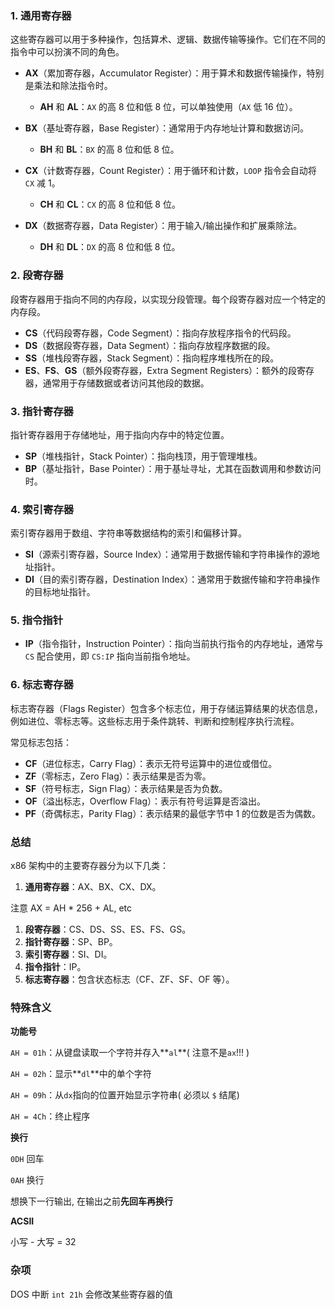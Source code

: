 ### 1. **通用寄存器**
这些寄存器可以用于多种操作，包括算术、逻辑、数据传输等操作。它们在不同的指令中可以扮演不同的角色。

- **AX**（累加寄存器，Accumulator Register）：用于算术和数据传输操作，特别是乘法和除法指令时。
  - **AH** 和 **AL**：`AX` 的高 8 位和低 8 位，可以单独使用（`AX` 低 16 位）。
  
- **BX**（基址寄存器，Base Register）：通常用于内存地址计算和数据访问。
  - **BH** 和 **BL**：`BX` 的高 8 位和低 8 位。

- **CX**（计数寄存器，Count Register）：用于循环和计数，`LOOP` 指令会自动将 `CX` 减 1。
  - **CH** 和 **CL**：`CX` 的高 8 位和低 8 位。

- **DX**（数据寄存器，Data Register）：用于输入/输出操作和扩展乘除法。
  - **DH** 和 **DL**：`DX` 的高 8 位和低 8 位。

### 2. **段寄存器**
段寄存器用于指向不同的内存段，以实现分段管理。每个段寄存器对应一个特定的内存段。

- **CS**（代码段寄存器，Code Segment）：指向存放程序指令的代码段。
- **DS**（数据段寄存器，Data Segment）：指向存放程序数据的段。
- **SS**（堆栈段寄存器，Stack Segment）：指向程序堆栈所在的段。
- **ES**、**FS**、**GS**（额外段寄存器，Extra Segment Registers）：额外的段寄存器，通常用于存储数据或者访问其他段的数据。

### 3. **指针寄存器**
指针寄存器用于存储地址，用于指向内存中的特定位置。

- **SP**（堆栈指针，Stack Pointer）：指向栈顶，用于管理堆栈。
- **BP**（基址指针，Base Pointer）：用于基址寻址，尤其在函数调用和参数访问时。

### 4. **索引寄存器**
索引寄存器用于数组、字符串等数据结构的索引和偏移计算。

- **SI**（源索引寄存器，Source Index）：通常用于数据传输和字符串操作的源地址指针。
- **DI**（目的索引寄存器，Destination Index）：通常用于数据传输和字符串操作的目标地址指针。

### 5. **指令指针**
- **IP**（指令指针，Instruction Pointer）：指向当前执行指令的内存地址，通常与 `CS` 配合使用，即 `CS:IP` 指向当前指令地址。

### 6. **标志寄存器**
标志寄存器（Flags Register）包含多个标志位，用于存储运算结果的状态信息，例如进位、零标志等。这些标志用于条件跳转、判断和控制程序执行流程。

常见标志包括：
- **CF**（进位标志，Carry Flag）：表示无符号运算中的进位或借位。
- **ZF**（零标志，Zero Flag）：表示结果是否为零。
- **SF**（符号标志，Sign Flag）：表示结果是否为负数。
- **OF**（溢出标志，Overflow Flag）：表示有符号运算是否溢出。
- **PF**（奇偶标志，Parity Flag）：表示结果的最低字节中 1 的位数是否为偶数。

### 总结

x86 架构中的主要寄存器分为以下几类：

1. **通用寄存器**：AX、BX、CX、DX。

注意 AX = AH * 256 + AL, etc

1. **段寄存器**：CS、DS、SS、ES、FS、GS。
2. **指针寄存器**：SP、BP。
3. **索引寄存器**：SI、DI。
4. **指令指针**：IP。
5. **标志寄存器**：包含状态标志（CF、ZF、SF、OF 等）。

### 特殊含义

**功能号**

`AH = 01h`：从键盘读取一个字符并存入**`al`**( 注意不是`ax`!!! )

`AH = 02h`：显示**`dl`**中的单个字符

`AH = 09h`：从`dx`指向的位置开始显示字符串( 必须以 `$` 结尾)

`AH = 4Ch`：终止程序

**换行**

`0DH` 回车

`0AH` 换行

想换下一行输出, 在输出之前**先回车再换行**

**ACSII**

小写 - 大写 = 32

### 杂项

DOS 中断 `int 21h` 会修改某些寄存器的值
